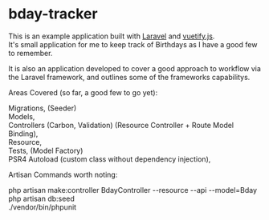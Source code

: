 # bday-tracker

This is an example application built with <a href="https://laravel.com/">Laravel</a> and <a href="https://vuetifyjs.com/en/">vuetify.js</a>. <br> It's small application for me to keep track of Birthdays as I have a good few to remember.

It is also an application developed to cover a good approach to workflow via the Laravel framework, and outlines some of the frameworks capabilitys. 

Areas Covered (so far, a good few to go yet):

Migrations, (Seeder)<br>
Models, <br>
Controllers (Carbon, Validation) (Resource Controller + Route Model Binding), <br> 
Resource, <br>
Tests, (Model Factory)<br>
PSR4 Autoload (custom class without dependency injection), <br>

Artisan Commands worth noting:

php artisan make:controller BdayController --resource --api --model=Bday <br>
php artisan db:seed <br>
./vendor/bin/phpunit <br>
